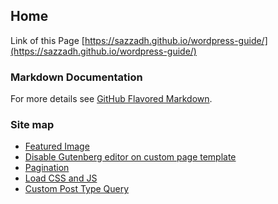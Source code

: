 ## Home
Link of this Page [https://sazzadh.github.io/wordpress-guide/](https://sazzadh.github.io/wordpress-guide/)

### Markdown Documentation
For more details see [GitHub Flavored Markdown](https://guides.github.com/features/mastering-markdown/).


### Site map
* [Featured Image](https://sazzadh.github.io/wordpress-guide/featured-image.html)
* [Disable Gutenberg editor on custom page template](https://sazzadh.github.io/wordpress-guide/disable-gutenberg-editor-on-custom-page-template.html)
* [Pagination](https://sazzadh.github.io/wordpress-guide/pagination.html)
* [Load CSS and JS](https://sazzadh.github.io/wordpress-guide/css-and-js-loader.html)
* [Custom Post Type Query](https://sazzadh.github.io/wordpress-guide/custom-post-type-query.html)